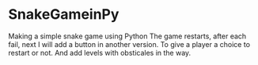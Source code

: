 # SnakeGameinPy
Making a simple snake game using Python
The game restarts, after each fail,
next I will add a button in another version. To give a player a choice to restart or not.
And add levels with obsticales in the way.
